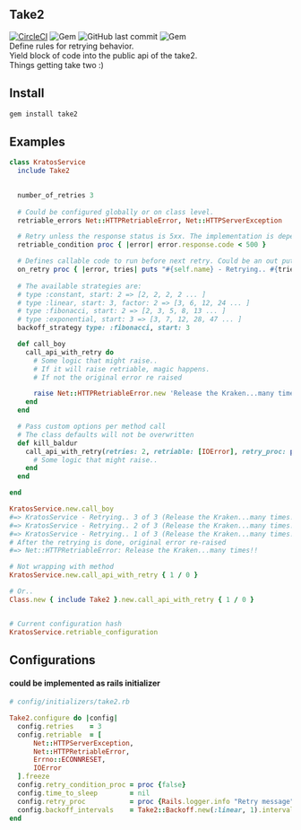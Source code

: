 ## Take2
[![CircleCI](https://circleci.com/gh/restaurant-cheetah/take2/tree/master.svg?style=shield)](https://circleci.com/gh/restaurant-cheetah/take2/tree/master)
![Gem](https://img.shields.io/gem/dt/take2.svg)
![GitHub last commit](https://img.shields.io/github/last-commit/restaurant-cheetah/take2.svg)
![Gem](https://img.shields.io/gem/v/take2.svg)  
Define rules for retrying behavior.  
Yield block of code into the public api of the take2.  
Things getting take two :)

## Install

```ruby
gem install take2
```
## Examples

```ruby
class KratosService
  include Take2

  
  number_of_retries 3
  
  # Could be configured globally or on class level.
  retriable_errors Net::HTTPRetriableError, Net::HTTPServerException

  # Retry unless the response status is 5xx. The implementation is dependent of the http lib in use.
  retriable_condition proc { |error| error.response.code < 500 }

  # Defines callable code to run before next retry. Could be an out put to some logger.
  on_retry proc { |error, tries| puts "#{self.name} - Retrying.. #{tries} of #{self.retriable_configuration[:retries]} (#{error})" }
       
  # The available strategies are: 
  # type :constant, start: 2 => [2, 2, 2, 2 ... ]
  # type :linear, start: 3, factor: 2 => [3, 6, 12, 24 ... ]
  # type :fibonacci, start: 2 => [2, 3, 5, 8, 13 ... ]
  # type :exponential, start: 3 => [3, 7, 12, 28, 47 ... ]    
  backoff_strategy type: :fibonacci, start: 3

  def call_boy
    call_api_with_retry do
      # Some logic that might raise..
      # If it will raise retriable, magic happens.
      # If not the original error re raised

      raise Net::HTTPRetriableError.new 'Release the Kraken...many times!!', nil
    end
  end

  # Pass custom options per method call
  # The class defaults will not be overwritten
  def kill_baldur
    call_api_with_retry(retries: 2, retriable: [IOError], retry_proc: proc {}, retry_condition_proc: proc {}) do
      # Some logic that might raise..
    end
  end

end  

KratosService.new.call_boy
#=> KratosService - Retrying.. 3 of 3 (Release the Kraken...many times!!)
#=> KratosService - Retrying.. 2 of 3 (Release the Kraken...many times!!)
#=> KratosService - Retrying.. 1 of 3 (Release the Kraken...many times!!)
# After the retrying is done, original error re-raised  
#=> Net::HTTPRetriableError: Release the Kraken...many times!!

# Not wrapping with method
KratosService.new.call_api_with_retry { 1 / 0 }

# Or..
Class.new { include Take2 }.new.call_api_with_retry { 1 / 0 }


# Current configuration hash
KratosService.retriable_configuration

```

## Configurations
#### could be implemented as rails initializer

```ruby
# config/initializers/take2.rb

Take2.configure do |config|
  config.retries    = 3
  config.retriable  = [      
      Net::HTTPServerException,
      Net::HTTPRetriableError,      
      Errno::ECONNRESET,
      IOError
  ].freeze
  config.retry_condition_proc = proc {false}
  config.time_to_sleep        = nil
  config.retry_proc           = proc {Rails.logger.info "Retry message"}
  config.backoff_intervals    = Take2::Backoff.new(:linear, 1).intervals
end
```